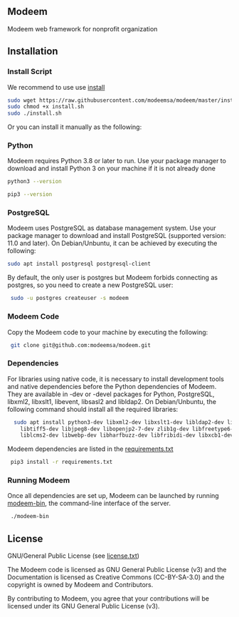 ## Modeem
Modeem web framework for nonprofit organization

## Installation
### Install Script
We recommend to use use [install](install.sh)
```sh
sudo wget https://raw.githubusercontent.com/modeemsa/modeem/master/install.sh
sudo chmod +x install.sh
sudo ./install.sh
```
Or you can install it manually as the following:

### Python
Modeem requires Python 3.8 or later to run. Use your package manager to download and install Python 3 on your machine if it is not already done

```sh
python3 --version
```
```sh
pip3 --version
```
### PostgreSQL
Modeem  uses PostgreSQL as database management system. Use your package manager to download and install PostgreSQL (supported version: 11.0 and later).
On Debian/Unbuntu, it can be achieved by executing the following:
```sh
sudo apt install postgresql postgresql-client
```
By default, the only user is postgres but Modeem forbids connecting as postgres, so you need to create a new PostgreSQL user:
```sh
 sudo -u postgres createuser -s modeem
```
### Modeem Code
Copy the Modeem code to your machine by executing the following:

```sh
 git clone git@github.com:modeemsa/modeem.git
```

### Dependencies
For libraries using native code, it is necessary to install development tools and native dependencies before the Python dependencies of Modeem. They are available in -dev or -devel packages for Python, PostgreSQL, libxml2, libxslt1, libevent, libsasl2 and libldap2.
On Debian/Unbuntu, the following command should install all the required libraries:
```sh
  sudo apt install python3-dev libxml2-dev libxslt1-dev libldap2-dev libsasl2-dev \
    libtiff5-dev libjpeg8-dev libopenjp2-7-dev zlib1g-dev libfreetype6-dev \
    liblcms2-dev libwebp-dev libharfbuzz-dev libfribidi-dev libxcb1-dev libpq-dev
```
Modeem  dependencies are listed in the [requirements.txt](requirements.txt)

```sh
 pip3 install -r requirements.txt
```
### Running Modeem
Once all dependencies are set up, Modeem can be launched by running [modeem-bin](modeem-bin), the command-line interface of the server.

```sh
 ./modeem-bin
```
## License

GNU/General Public License (see [license.txt](license.txt))

The Modeem code is licensed as GNU General Public License (v3) and the Documentation is licensed as Creative Commons (CC-BY-SA-3.0) and the copyright is owned by Modeem and Contributors.

By contributing to Modeem, you agree that your contributions will be licensed under its GNU General Public License (v3).

